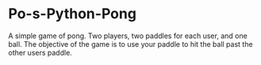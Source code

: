 # Po-s-Python-Pong
A simple game of pong. Two players, two paddles for 
each user, and one ball. The objective of the game is 
to use your paddle to hit the ball past the other 
users paddle.